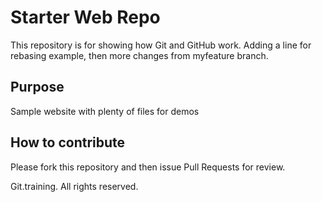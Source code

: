 # Starter Web Repo

This repository is for showing how Git and GitHub work. Adding a line for rebasing example, then more changes from myfeature branch.

## Purpose

Sample website with plenty of files for demos

## How to contribute

Please fork this repository and then issue Pull Requests for review.

Git.training. All rights reserved.


